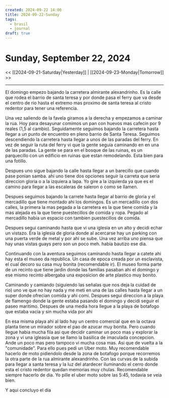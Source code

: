```yaml
---
created: 2024-09-22 14:00
title: 2024-09-22-Sunday
tags:
  - brasil
  - journal
draft: true
---
```

# Sunday, September 22, 2024

<< [[2024-09-21-Saturday|Yesterday]] | [[2024-09-23-Monday|Tomorrow]] >>

---

El domingo empezo bajando la carretera almirante alexandrinho. Es la calle que rodea el barrio de santa teresa y por donde pasa el ferry que va desde el centro de rio hasta el extremo mas proximo de santa teresa al cristo redentor para tener una referencia.

Una vez saliendo de la favela giramos a la derecha y empezamos a caminar la rua. Hoy para desayunar comimos un pan con huevos mas cafecin por 9 reales (1,5 al cambio). Seguidamente seguimos bajando la carretera hasta llegar a un punto de encuentro en pleno barrio de Santa Teresa. Seguimos descendiendo la carretera hasta llegar a unos de las paradas del ferry. En vez de seguir la ruta del ferry vi que la gente seguia caminando en en una de las paradas. La gente se para en el bosque de las ruinas, es un parquecillo con un edificio en ruinas que estan remodelando. Esta bien para una fotillo.

Despues uno sigue bajando la calle hasta llegar a un barecillo que cuando pase ponian samba. ahi uno tiene dos opciones seguir la carreta que seria direccion gloria o a la izquiera a lapa. Yo gire a la izquierda ya que es el camino para llegar a las escaleras de saleron o como se llamen. 

Despues seguimos bajando la carrete hasta llegar al barrio de gloria y el mercadillo que tiene montado ahi los domingos. Es un mercadillo con dos calles, la primera la mas pegada a la carretera es la que tiene comida y la mas alejada es la que tiene puestecillos de comida y ropa. Pegado al mercadillo habia un espacio con tambien puestecillos de comida.

Despues segui caminando hasta que vi una iglesia en un alto y decidi echar un vistazo. Era la iglesia de gloria donde al acercarse hay un parking con una puerta verde de metal y por ahi se sube. Una vez arriba uno piensa que hay unas vistas guays pero son un poco meh. habia bautizo ese dia.

Continuando con la aventura seguimos caminando hasta llegar a catete ahi hay esta el museo da republica. Un casa de epoca creada por un esclavista, el cual decoro su casa muy bonita (recomendable ir). El museo forma parte de un recinto que tiene jardin donde las familias pasaban ahi el domingo y ese mismo recinto albergaba una exposicion de arte plastico muy bonito.

Caminando y camiando (siguiendo las señalas que nos deja la cuidad de rio) uno ve que no hay nada y me meti en una de las calles hasta llegar a un super donde ofrecian comida y ahi comi. Despues segui direccion a la playa de flamengo donde la gente estaba pasando el domingo y decidi seguir el paseo maritimo. Despues de una media hora llegue a la playa de botafogo que estaba vacia y sin mucha vida por ahi

En esa misma playa ahi al lado hay un centro comercial que en la octava planta tiene un mirador sobre el pao de azucar muy bonita. Pero cuando llegue habia mucha fila asi que decidir caminar un poco mas y explorar la zona y vi una igleasia que se llamo la basilica de imaculada concepcion. Ande un poco mas pero tampoco vi mucha cosa mas. Asi que de vuelta a la "comunidade". Para ello pues pedi un Uber moto. Muy recomendable hacerlo de moto pidiendolo desde la zona de botafogo porque recorremos la otra parte de la rua almirante alexandrinho. Con las curvas de la subida para llegar a santa teresa y la luz del atardecer iluminando el cerro donde esta el cristo redentor quedan memorias muy chulas. Recomendable siempre hacerlo de dia. Yo pille el uber moto sobre las 5:45, todavia se veia bien.

Y aqui concluyo el dia